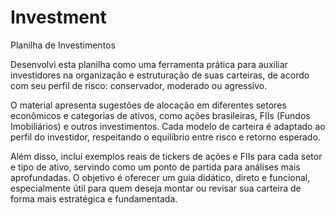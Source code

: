 # Investment
Planilha de Investimentos

Desenvolvi esta planilha como uma ferramenta prática para auxiliar investidores na organização e estruturação de suas carteiras, de acordo com seu perfil de risco: conservador, moderado ou agressivo.

O material apresenta sugestões de alocação em diferentes setores econômicos e categorias de ativos, como ações brasileiras, FIIs (Fundos Imobiliários) e outros investimentos. Cada modelo de carteira é adaptado ao perfil do investidor, respeitando o equilíbrio entre risco e retorno esperado.

Além disso, incluí exemplos reais de tickers de ações e FIIs para cada setor e tipo de ativo, servindo como um ponto de partida para análises mais aprofundadas. O objetivo é oferecer um guia didático, direto e funcional, especialmente útil para quem deseja montar ou revisar sua carteira de forma mais estratégica e fundamentada.
